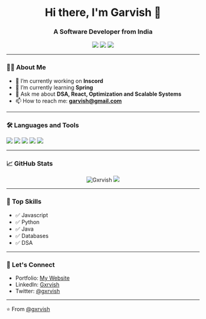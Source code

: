 <!-- Your Name - GitHub Profile README -->

<h1 align="center">Hi there, I'm Garvish 👋</h1>
<h3 align="center">A Software Developer from India</h3>

<p align="center">
  <a href="https://github.com/Gxrvish"><img src="https://img.shields.io/github/followers/yourusername?label=Follow&style=social"></a>
  <a href="https://linkedin.com/in/gxrvish"><img src="https://img.shields.io/badge/LinkedIn-blue?logo=linkedin&logoColor=white"></a>
  <a href="mailto:garvish67@gmail.com"><img src="https://img.shields.io/badge/Email-D14836?style=flat&logo=gmail&logoColor=white"/></a>
</p>

---

### 👨‍💻 About Me

- 🔭 I’m currently working on **Inscord**
- 🌱 I’m currently learning **Spring**
- 💬 Ask me about **DSA, React, Optimization and Scalable Systems**
- 📫 How to reach me: **garvish@gmail.com**

---

### 🛠️ Languages and Tools

<p align="left">
  <img src="https://img.shields.io/badge/-Python-3776AB?style=flat&logo=python&logoColor=white" />
  <img src="https://img.shields.io/badge/-JavaScript-F7DF1E?style=flat&logo=javascript&logoColor=black" />
  <img src="https://img.shields.io/badge/-React-61DAFB?style=flat&logo=react&logoColor=black" />
  <img src="https://img.shields.io/badge/-Node.js-339933?style=flat&logo=nodedotjs&logoColor=white" />
  <img src="https://img.shields.io/badge/-Docker-2496ED?style=flat&logo=docker&logoColor=white" />
</p>

---

### 📈 GitHub Stats

<p align="center">
  <img src="https://github-readme-stats.vercel.app/api?username=Gxrvish&show_icons=true&theme=radical" alt="Gxrvish" />
  <img src="https://github-readme-streak-stats.herokuapp.com/?user=Gxrvish&theme=radical" />
</p>

---

### 🧠 Top Skills

- ✅ Javascript
- ✅ Python
- ✅ Java
- ✅ Databases
- ✅ DSA

---

### 🔗 Let's Connect

- Portfolio: [My Website](https://garvish.me)
- LinkedIn: [Gxrvish](https://www.linkedin.com/in/gxrvish/)
- Twitter: [@gxrvish](https://twitter.com/gxrvish)

---

⭐️ From [@gxrvish](https://github.com/Gxrvish)
